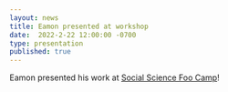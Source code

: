 ```yaml
---
layout: news
title: Eamon presented at workshop
date:  2022-2-22 12:00:00 -0700
type: presentation
published: true
---
```


Eamon presented his work at [Social Science Foo Camp](https://www.digital-science.com/resource/scifoo/)!
